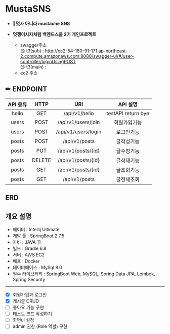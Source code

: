 # MustaSNS
* 🦁**멋사 아니라 mustache SNS**
* **멋쟁이사자처럼 백엔드스쿨 2기 개인프로젝트**

    * swagger주소 <br>
😊 t3(sub) : http://ec2-54-180-91-171.ap-northeast-2.compute.amazonaws.com:8080/swagger-ui/#/user-controller/loginUsingPOST <br>
😊 t3(main) :
    * ec2 주소
    

## ✏ ENDPOINT

|API 종류|HTTP|URI|API 설명|
|:-----:|:------------------:|:-----------------------------:|:-----------------------------:|
| hello | GET | /api/v1/hello | testAPI return bye |
| users | POST | /api/v1/users/join | 회원가입기능 |
| users | POST | /api/v1/users/login | 로그인기능 |
| posts | POST | /api/v1/posts | 글작성기능 |
| posts | PUT | /api/v1/posts/{id} | 글수정기능 |
| posts | DELETE | /api/v1/posts/{id} | 글삭제기능 |
| posts | GET | /api/v1/posts/{id} | 글조회기능 |
| posts | GET | /api/v1/posts | 글전체조회 |


## ERD


## 개요 설명
* 에디터 : Intellij Ultimate
* 개발 툴 : SpringBoot 2.7.5
* 자바 : JAVA 11
* 빌드 : Gradle 6.8
* 서버 : AWS EC2
* 배포 : Docker
* 데이터베이스 : MySql 8.0
* 필수 라이브러리 : SpringBoot Web, MySQL, Spring Data JPA, Lombok, Spring Security
<hr>

- [x] 회원가입과 로그인
- [x] 게시글 CRUD
- [ ] 좋아요 기능 구현
- [ ] 테스트 코드 작성하기
- [ ] 화면ui 설정
- [ ] admin 권한 (Role 역할) 구현
